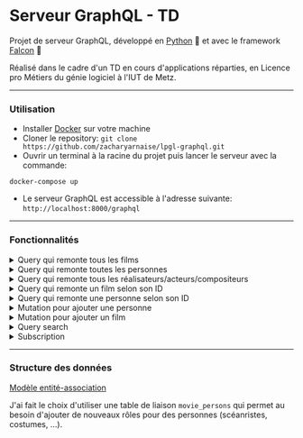 Serveur GraphQL - TD
===========
Projet de serveur GraphQL, développé en [Python](https://www.python.org/) :snake: et avec le framework [Falcon](https://falconframework.org/) :eagle:

Réalisé dans le cadre d'un TD en cours d'applications réparties, en Licence pro Métiers du génie logiciel à l'IUT de Metz.

---

### Utilisation
* Installer [Docker](https://www.docker.com/) sur votre machine
* Cloner le repository: `git clone https://github.com/zacharyarnaise/lpgl-graphql.git`
* Ouvrir un terminal à la racine du projet puis lancer le serveur avec la commande:
```shell
docker-compose up
```
* Le serveur GraphQL est accessible à l'adresse suivante: `http://localhost:8000/graphql`

---

### Fonctionnalités
<details>
<summary>Query qui remonte tous les films</summary>
  
Note: certains détails sont omis, voir la requête qui permet de remonter un film en fonction de son ID pour se faire une idée de tout ce qu'on peut avoir comme data avec un film.

```graphql
{
    movies {
      id
      frenchTitle
      originalTitle
      status
      statusDate
    }
}
```

**Résultat:**
```graphql
{
  "data": {
    "movies": [
      {
        "id": "1",
        "frenchTitle": "El Camino : Un film Breaking Bad",
        "originalTitle": "El Camino: A Breaking Bad Movie",
        "status": "sortie",
        "statusDate": "2019-10-11"
      },
      . . .
```
</details>
<details>
<summary>Query qui remonte toutes les personnes</summary>

```graphql
{
    persons {
      id
      fullName
      dateOfBirth
      dateOfDeath
    }
}
```

**Résultat:**
```graphql
{
  "data": {
    "persons": [
      {
        "id": "1",
        "fullName": "Alain Chabbat",
        "dateOfBirth": "1958-11-24",
        "dateOfDeath": null
      },
      {
        "id": "2",
        "fullName": "Gérard Depardieu",
        "dateOfBirth": "1948-12-27",
        "dateOfDeath": null
      },
      . . .
```
</details>
<details>
<summary>Query qui remonte tous les réalisateurs/acteurs/compositeurs</summary>
  
Pour remonter tous les acteurs il faudra utiliser `actors` et pour les compositeurs ce sera `songWriters`.

```graphql
{
    directors {
      id
      fullName
      dateOfBirth
      dateOfDeath
    }
}
```

**Résultat:**
```graphql
{
  "data": {
    "directors": [
      {
        "id": "1",
        "fullName": "Alain Chabbat",
        "dateOfBirth": "1958-11-24",
        "dateOfDeath": null
      },
      {
        "id": "5",
        "fullName": "Vince Gilligan",
        "dateOfBirth": "1967-02-10",
        "dateOfDeath": null
      },
      . . .
```
</details>
<details>
<summary>Query qui remonte un film selon son ID</summary>

```graphql
{
  movie(id: 7) {
    frenchTitle
    originalTitle
    status
    statusDate
    actors {
      id
      fullName
    }
    directors {
      id
      fullName
    }
    songWriters {
      id
      fullName
    }
  }
}
```

**Résultat:**
```graphql
{
  "data": {
    "movie": {
      "frenchTitle": "Le Cinquième Élément",
      "originalTitle": "The Fifth Element",
      "status": "sortie",
      "statusDate": "1997-05-07",
      "actors": [
        {
          "id": "23",
          "fullName": "Bruce Willis"
        },
        {
          "id": "24",
          "fullName": "Milla Jovovich"
        },
        {
          "id": "25",
          "fullName": "Gary Oldman"
        }
      ],
      "directors": [
        {
          "id": "22",
          "fullName": "Luc Besson"
        }
      ],
      "songWriters": [
        {
          "id": "21",
          "fullName": "Éric Serra"
        }
      ]
    }
  }
}
```
</details>
<details>
<summary>Query qui remonte une personne selon son ID</summary>

```graphql
{
  person(id: 1) {
    firstName
    lastName
    fullName
    dateOfBirth
    dateOfDeath
    directed {
      id
      frenchTitle
    }
    playedIn {
      id
      frenchTitle
    }
    composed {
      id
      frenchTitle
    }
  }
}
```

**Résultat:**
```graphql
{
  "data": {
    "person": {
      "firstName": "Alain",
      "lastName": "Chabbat",
      "fullName": "Alain Chabbat",
      "dateOfBirth": "1958-11-24",
      "dateOfDeath": null,
      "directed": [
        {
          "id": "1",
          "frenchTitle": "RRRrrrr!!!"
        }
      ],
      "playedIn": [
        {
          "id": "1",
          "frenchTitle": "RRRrrrr!!!"
        }
      ],
      "composed": []
    }
  }
}
```
</details>
<details>
<summary>Mutation pour ajouter une personne</summary>

```graphql
mutation testMutationPerson {
  createPerson(personData: {firstName: "Chantal", lastName: "Lauby", dateOfBirth: "1948-03-23"}) {
    person {
      fullName
      dateOfBirth
	  dateOfDeath
    }
  }
}
```

**Résultat:**
```graphql
{
  "data": {
    "createPerson": {
      "person": {
        "id": "31",
        "fullName": "Chantal Lauby",
        "dateOfBirth": "1948-03-23"
		"dateOfDeath": null
      }
    }
  }
}
```
</details>
<details>
<summary>Mutation pour ajouter un film</summary>

```graphql
mutation testMutationMovie {
  createMovie(movieData: {frenchTitle: "La Cité de la peur", originalTitle: "La Cité de la peur", status: "sortie", statusDate: "1994-03-04"}) {
    movie {
      id
      frenchTitle
      status
      statusDate
    }
  }
}
```

**Résultat:**
```graphql
{
  "data": {
    "createMovie": {
      "movie": {
        "id": "9",
        "frenchTitle": "La Cité de la peur",
        "status": "sortie",
        "statusDate": "1994-03-04"
      }
    }
  }
}
```
</details>
<details>
<summary>Query search</summary>
  
Note: la recherche fonctionne avec le prénom et nom des personnes et le titre en français et le titre original des films.

```graphql
{
  search(q: "arr") {
    __typename
    ... on PersonType {
      fullName,
      dateOfBirth,
      dateOfDeath
    }
    ... on MovieType {
      frenchTitle,
      originalTitle,
      status,
      statusDate
    }
  }
}
```

**Résultat:**
```graphql
{
  "data": {
    "search": [
      {
        "__typename": "PersonType",
        "fullName": "Dominique Farrugia",
        "dateOfBirth": "1962-09-02",
        "dateOfDeath": null
      },
      {
        "__typename": "MovieType",
        "frenchTitle": "Arrête-moi si tu peux",
        "originalTitle": "Catch Me If You Can",
        "status": "sortie",
        "statusDate": "2002-12-16"
      }
    ]
  }
}
```
</details>
<details>
<summary>Subscription</summary>

```graphql
subscription {
  newMovie {
    id
    frenchTitle
  }
}

```

**Résultat:**

**Non testé**, il manque l'implémentation d'un web socket pour rendre cette partie pleinement fonctionnelle. Inachevé par manque de temps (et de sommeil).
</details>

---

### Structure des données

[Modèle entité-association](docs/ERDiagram.png)

J'ai fait le choix d'utiliser une table de liaison `movie_persons` qui permet au besoin d'ajouter de nouveaux rôles pour des personnes (scéanristes, costumes, ...).
